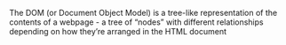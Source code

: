 The DOM (or Document Object Model) is a tree-like representation of the contents of a webpage - a tree of “nodes” with different relationships depending on how they’re arranged in the HTML document